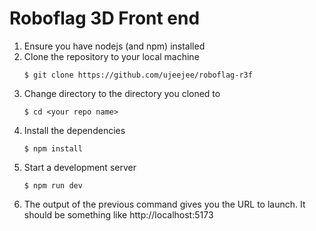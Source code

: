 # Roboflag 3D Front end

1. Ensure you have nodejs (and npm) installed
2. Clone the repository to your local machine
    ```
    $ git clone https://github.com/ujeejee/roboflag-r3f
    ```
3. Change directory to the directory you cloned to
    ```
    $ cd <your repo name>
    ```
4. Install the dependencies
    ```
    $ npm install
    ```
5. Start a development server
    ```
    $ npm run dev
    ```
6. The output of the previous command gives you the URL to launch. It should be something like http://localhost:5173



